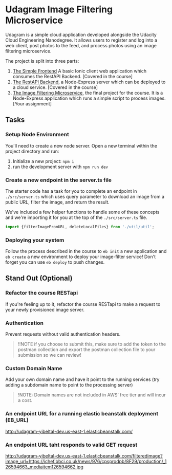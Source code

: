 # Udagram Image Filtering Microservice

Udagram is a simple cloud application developed alongside the Udacity Cloud Engineering Nanodegree. It allows users to register and log into a web client, post photos to the feed, and process photos using an image filtering microservice.

The project is split into three parts:
1. [The Simple Frontend](https://github.com/udacity/cloud-developer/tree/master/course-02/exercises/udacity-c2-frontend)
A basic Ionic client web application which consumes the RestAPI Backend. [Covered in the course]
2. [The RestAPI Backend](https://github.com/udacity/cloud-developer/tree/master/course-02/exercises/udacity-c2-restapi), a Node-Express server which can be deployed to a cloud service. [Covered in the course]
3. [The Image Filtering Microservice](https://github.com/udacity/cloud-developer/tree/master/course-02/project/image-filter-starter-code), the final project for the course. It is a Node-Express application which runs a simple script to process images. [Your assignment]

## Tasks

### Setup Node Environment

You'll need to create a new node server. Open a new terminal within the project directory and run:

1. Initialize a new project: `npm i`
2. run the development server with `npm run dev`

### Create a new endpoint in the server.ts file

The starter code has a task for you to complete an endpoint in `./src/server.ts` which uses query parameter to download an image from a public URL, filter the image, and return the result.

We've included a few helper functions to handle some of these concepts and we're importing it for you at the top of the `./src/server.ts`  file.

```typescript
import {filterImageFromURL, deleteLocalFiles} from './util/util';
```

### Deploying your system

Follow the process described in the course to `eb init` a new application and `eb create` a new environment to deploy your image-filter service! Don't forget you can use `eb deploy` to push changes.

## Stand Out (Optional)

### Refactor the course RESTapi

If you're feeling up to it, refactor the course RESTapi to make a request to your newly provisioned image server.

### Authentication

Prevent requests without valid authentication headers.
> !!NOTE if you choose to submit this, make sure to add the token to the postman collection and export the postman collection file to your submission so we can review!

### Custom Domain Name

Add your own domain name and have it point to the running services (try adding a subdomain name to point to the processing server)
> !NOTE: Domain names are not included in AWS’ free tier and will incur a cost.


### An endpoint URL for a running elastic beanstalk deployment (EB_URL)

http://udagram-yibeltal-dev.us-east-1.elasticbeanstalk.com/

### An endpoint URL taht responds to valid GET request

http://udagram-yibeltal-dev.us-east-1.elasticbeanstalk.com/filteredimage?image_url=https://ichef.bbci.co.uk/news/976/cpsprodpb/8F29/production/_126594663_mediaitem126594662.jpg